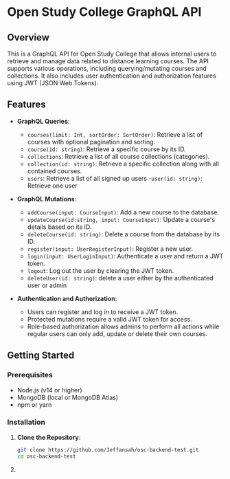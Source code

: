 # Open Study College GraphQL API

## Overview

This is a GraphQL API for Open Study College that allows internal users to retrieve and manage data related to distance learning courses. The API supports various operations, including querying/mutating courses and collections. It also includes user authentication and authorization features using JWT (JSON Web Tokens).

## Features

- **GraphQL Queries**:

  - `courses(limit: Int, sortOrder: SortOrder)`: Retrieve a list of courses with optional pagination and sorting.
  - `course(id: string)`: Retrieve a specific course by its ID.
  - `collections`: Retrieve a list of all course collections (categories).
  - `collection(id: string)`: Retrieve a specific collection along with all contained courses.
  - `users`: Retrieve a list of all signed up users -`user(id: string)`: Retrieve one user

- **GraphQL Mutations**:

  - `addCourse(input: CourseInput)`: Add a new course to the database.
  - `updateCourse(id:string, input: CourseInput)`: Update a course's details based on its ID.
  - `deleteCourse(id: string)`: Delete a course from the database by its ID.
  - `register(input: UserRegisterInput)`: Register a new user.
  - `login(input: UserLoginInput)`: Authenticate a user and return a JWT token.
  - `logout`: Log out the user by clearing the JWT token.
  - `deleteUser(id: string)`: delete a user either by the authenticated user or admin

- **Authentication and Authorization**:
  - Users can register and log in to receive a JWT token.
  - Protected mutations require a valid JWT token for access.
  - Role-based authorization allows admins to perform all actions while regular users can only add, update or delete their own courses.

## Getting Started

### Prerequisites

- Node.js (v14 or higher)
- MongoDB (local or MongoDB Atlas)
- npm or yarn

### Installation

1. **Clone the Repository**:

   ```bash
   git clone https://github.com/Jeffansah/osc-backend-test.git
   cd osc-backend-test

   ```

2.
